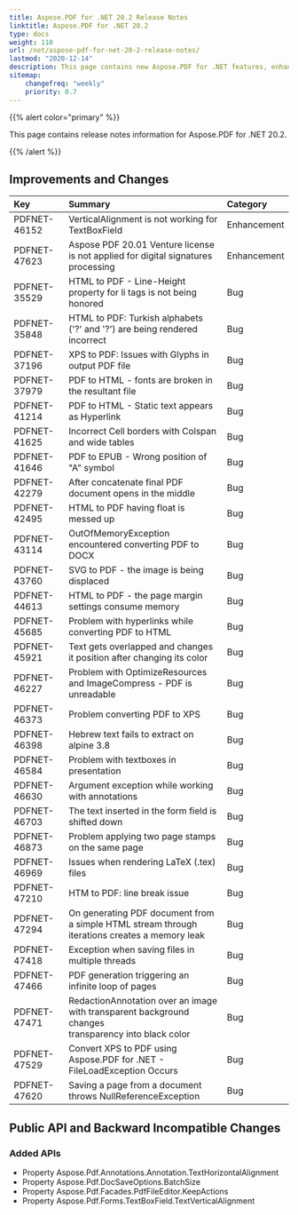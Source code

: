 ```yaml
---
title: Aspose.PDF for .NET 20.2 Release Notes
linktitle: Aspose.PDF for .NET 20.2
type: docs
weight: 110
url: /net/aspose-pdf-for-net-20-2-release-notes/
lastmod: "2020-12-14"
description: This page contains new Aspose.PDF for .NET features, enhancement, and bug fixes in 2020, version 20.2.
sitemap:
    changefreq: "weekly"
    priority: 0.7
---
```


{{% alert color="primary" %}}

This page contains release notes information for Aspose.PDF for .NET 20.2.

{{% /alert %}}

## Improvements and Changes

|**Key**|**Summary**|**Category**|
| :- | :- | :- |
|PDFNET-46152|VerticalAlignment is not working for TextBoxField|Enhancement|
|PDFNET-47623|Aspose PDF 20.01 Venture license is not applied for digital signatures processing|Enhancement|
|PDFNET-35529|HTML to PDF - Line-Height property for li tags is not being honored|Bug|
|PDFNET-35848|HTML to PDF: Turkish alphabets ('?' and '?') are being rendered incorrect|Bug|
|PDFNET-37196|XPS to PDF: Issues with Glyphs in output PDF file|Bug|
|PDFNET-37979|PDF to HTML - fonts are broken in the resultant file|Bug|
|PDFNET-41214|PDF to HTML - Static text appears as Hyperlink|Bug|
|PDFNET-41625|Incorrect Cell borders with Colspan and wide tables|Bug|
|PDFNET-41646|PDF to EPUB - Wrong position of "A" symbol|Bug|
|PDFNET-42279|After concatenate final PDF document opens in the middle|Bug|
|PDFNET-42495|HTML to PDF having float is messed up|Bug|
|PDFNET-43114|OutOfMemoryException encountered converting PDF to DOCX|Bug|
|PDFNET-43760|SVG to PDF - the image is being displaced|Bug|
|PDFNET-44613|HTML to PDF - the page margin settings consume memory|Bug|
|PDFNET-45685|Problem with hyperlinks while converting PDF to HTML|Bug|
|PDFNET-45921|Text gets overlapped and changes it position after changing its color|Bug|
|PDFNET-46227|Problem with OptimizeResources and ImageCompress - PDF is unreadable|Bug|
|PDFNET-46373|Problem converting PDF to XPS|Bug|
|PDFNET-46398|Hebrew text fails to extract on alpine 3.8|Bug|
|PDFNET-46584|Problem with textboxes in presentation|Bug|
|PDFNET-46630|Argument exception while working with annotations|Bug|
|PDFNET-46703|The text inserted in the form field is shifted down|Bug|
|PDFNET-46873|Problem applying two page stamps on the same page|Bug|
|PDFNET-46969|Issues when rendering LaTeX (.tex) files|Bug|
|PDFNET-47210|HTM to PDF: line break issue|Bug|
|PDFNET-47294|On generating PDF document from a simple HTML stream through <br/> iterations creates a memory leak|Bug|
|PDFNET-47418|Exception when saving files in multiple threads|Bug|
|PDFNET-47466|PDF generation triggering an infinite loop of pages|Bug|
|PDFNET-47471|RedactionAnnotation over an image with transparent background changes <br/> transparency into black color|Bug|
|PDFNET-47529|Convert XPS to PDF using Aspose.PDF for .NET - FileLoadException Occurs|Bug|
|PDFNET-47620|Saving a page from a document throws NullReferenceException|Bug|

## Public API and Backward Incompatible Changes

### Added APIs

- Property Aspose.Pdf.Annotations.Annotation.TextHorizontalAlignment
- Property Aspose.Pdf.DocSaveOptions.BatchSize                       
- Property Aspose.Pdf.Facades.PdfFileEditor.KeepActions              
- Property Aspose.Pdf.Forms.TextBoxField.TextVerticalAlignment
